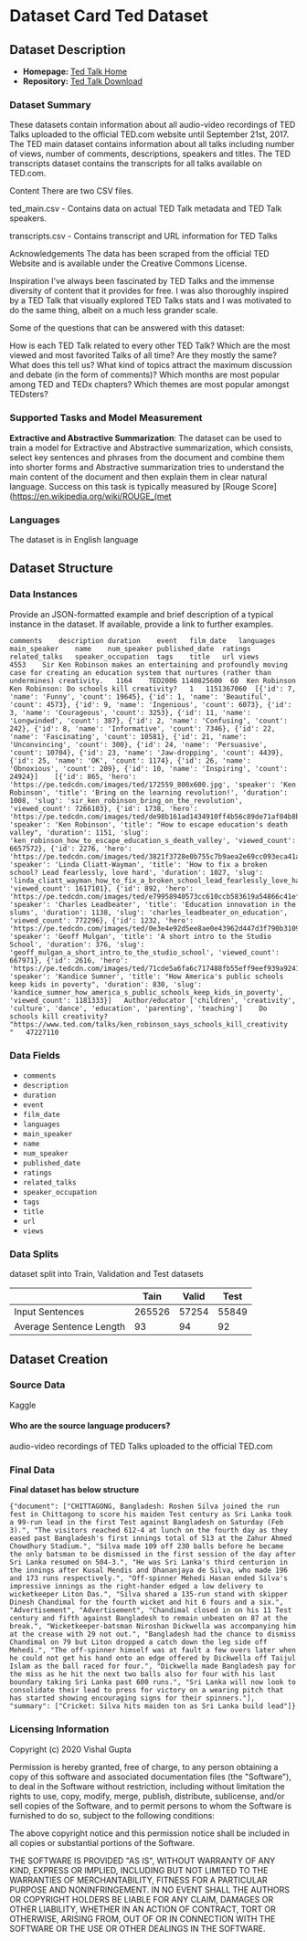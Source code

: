 # Dataset Card Ted Dataset

## Dataset Description

- **Homepage:** [Ted Talk Home](https://www.kaggle.com/rounakbanik/ted-talks)
- **Repository:** [Ted Talk Download](https://www.kaggle.com/account/login?titleType=dataset-downloads&showDatasetDownloadSkip=False&messageId=datasetsWelcome&returnUrl=%2Frounakbanik%2Fted-talks%3Fresource%3Ddownload)

### Dataset Summary

These datasets contain information about all audio-video recordings of TED Talks uploaded to the official TED.com website until September 21st, 2017. The TED main dataset contains information about all talks including number of views, number of comments, descriptions, speakers and titles. The TED transcripts dataset contains the transcripts for all talks available on TED.com.

Content
There are two CSV files.

ted_main.csv - Contains data on actual TED Talk metadata and TED Talk speakers.

transcripts.csv - Contains transcript and URL information for TED Talks

Acknowledgements
The data has been scraped from the official TED Website and is available under the Creative Commons License.

Inspiration
I've always been fascinated by TED Talks and the immense diversity of content that it provides for free. I was also thoroughly inspired by a TED Talk that visually explored TED Talks stats and I was motivated to do the same thing, albeit on a much less grander scale.

Some of the questions that can be answered with this dataset:

How is each TED Talk related to every other TED Talk?
Which are the most viewed and most favorited Talks of all time? Are they mostly the same? What does this tell us?
What kind of topics attract the maximum discussion and debate (in the form of comments)?
Which months are most popular among TED and TEDx chapters?
Which themes are most popular amongst TEDsters?

### Supported Tasks and Model Measurement

**Extractive and Abstractive Summarization**: The dataset can be used to train a model for Extractive and Abstractive summarization, which consists, select key sentences and phrases from the document and combine them into shorter forms and Abstractive summarization tries to understand the main content of the document and then explain them in clear natural language. Success on this task is typically measured by [Rouge Score](https://en.wikipedia.org/wiki/ROUGE_(met

### Languages

The dataset is in English language

## Dataset Structure

### Data Instances

Provide an JSON-formatted example and brief description of a typical instance in the dataset. If available, provide a link to further examples.

```
comments	description	duration	event	film_date	languages	main_speaker	name	num_speaker	published_date	ratings	related_talks	speaker_occupation	tags	title	url	views
4553	Sir Ken Robinson makes an entertaining and profoundly moving case for creating an education system that nurtures (rather than undermines) creativity.	1164	TED2006	1140825600	60	Ken Robinson	Ken Robinson: Do schools kill creativity?	1	1151367060	[{'id': 7, 'name': 'Funny', 'count': 19645}, {'id': 1, 'name': 'Beautiful', 'count': 4573}, {'id': 9, 'name': 'Ingenious', 'count': 6073}, {'id': 3, 'name': 'Courageous', 'count': 3253}, {'id': 11, 'name': 'Longwinded', 'count': 387}, {'id': 2, 'name': 'Confusing', 'count': 242}, {'id': 8, 'name': 'Informative', 'count': 7346}, {'id': 22, 'name': 'Fascinating', 'count': 10581}, {'id': 21, 'name': 'Unconvincing', 'count': 300}, {'id': 24, 'name': 'Persuasive', 'count': 10704}, {'id': 23, 'name': 'Jaw-dropping', 'count': 4439}, {'id': 25, 'name': 'OK', 'count': 1174}, {'id': 26, 'name': 'Obnoxious', 'count': 209}, {'id': 10, 'name': 'Inspiring', 'count': 24924}]	[{'id': 865, 'hero': 'https://pe.tedcdn.com/images/ted/172559_800x600.jpg', 'speaker': 'Ken Robinson', 'title': 'Bring on the learning revolution!', 'duration': 1008, 'slug': 'sir_ken_robinson_bring_on_the_revolution', 'viewed_count': 7266103}, {'id': 1738, 'hero': 'https://pe.tedcdn.com/images/ted/de98b161ad1434910ff4b56c89de71af04b8b873_1600x1200.jpg', 'speaker': 'Ken Robinson', 'title': "How to escape education's death valley", 'duration': 1151, 'slug': 'ken_robinson_how_to_escape_education_s_death_valley', 'viewed_count': 6657572}, {'id': 2276, 'hero': 'https://pe.tedcdn.com/images/ted/3821f3728e0b755c7b9aea2e69cc093eca41abe1_2880x1620.jpg', 'speaker': 'Linda Cliatt-Wayman', 'title': 'How to fix a broken school? Lead fearlessly, love hard', 'duration': 1027, 'slug': 'linda_cliatt_wayman_how_to_fix_a_broken_school_lead_fearlessly_love_hard', 'viewed_count': 1617101}, {'id': 892, 'hero': 'https://pe.tedcdn.com/images/ted/e79958940573cc610ccb583619a54866c41ef303_2880x1620.jpg', 'speaker': 'Charles Leadbeater', 'title': 'Education innovation in the slums', 'duration': 1138, 'slug': 'charles_leadbeater_on_education', 'viewed_count': 772296}, {'id': 1232, 'hero': 'https://pe.tedcdn.com/images/ted/0e3e4e92d5ee8ae0e43962d447d3f790b31099b8_800x600.jpg', 'speaker': 'Geoff Mulgan', 'title': 'A short intro to the Studio School', 'duration': 376, 'slug': 'geoff_mulgan_a_short_intro_to_the_studio_school', 'viewed_count': 667971}, {'id': 2616, 'hero': 'https://pe.tedcdn.com/images/ted/71cde5a6fa6c717488fb55eff9eef939a9241761_2880x1620.jpg', 'speaker': 'Kandice Sumner', 'title': "How America's public schools keep kids in poverty", 'duration': 830, 'slug': 'kandice_sumner_how_america_s_public_schools_keep_kids_in_poverty', 'viewed_count': 1181333}]	Author/educator	['children', 'creativity', 'culture', 'dance', 'education', 'parenting', 'teaching']	Do schools kill creativity?	"https://www.ted.com/talks/ken_robinson_says_schools_kill_creativity
"	47227110
```



### Data Fields

- `comments`
-	`description`	
- `duration`
- `event`
- `film_date`
- `languages`
- `main_speaker`
- `name`
- `num_speaker`
- `published_date`	
- `ratings`
- `related_talks`	
- `speaker_occupation`
- `tags`	
- `title`	
- `url`
- `views`

### Data Splits

dataset split into Train, Validation and Test datasets

|                            | Tain   | Valid | Test |
| -----                      | ------ | ----- | ---- |
| Input Sentences            |   265526     |  57254     |   55849   |
| Average Sentence Length    |     93   |  94     |   92   |

## Dataset Creation

### Source Data

Kaggle

#### Who are the source language producers?

audio-video recordings of TED Talks uploaded to the official TED.com 

### Final Data

**Final dataset has below structure**
```
{"document": ["CHITTAGONG, Bangladesh: Roshen Silva joined the run fest in Chittagong to score his maiden Test century as Sri Lanka took a 99-run lead in the first Test against Bangladesh on Saturday (Feb 3).", "The visitors reached 612-4 at lunch on the fourth day as they eased past Bangladesh's first innings total of 513 at the Zahur Ahmed Chowdhury Stadium.", "Silva made 109 off 230 balls before he became the only batsman to be dismissed in the first session of the day after Sri Lanka resumed on 504-3.", "He was Sri Lanka's third centurion in the innings after Kusal Mendis and Dhananjaya de Silva, who made 196 and 173 runs respectively.", "Off-spinner Mehedi Hasan ended Silva's impressive innings as the right-hander edged a low delivery to wicketkeeper Liton Das.", "Silva shared a 135-run stand with skipper Dinesh Chandimal for the fourth wicket and hit 6 fours and a six.", "Advertisement", "Advertisement", "Chandimal closed in on his 11 Test century and fifth against Bangladesh to remain unbeaten on 87 at the break.", "Wicketkeeper-batsman Niroshan Dickwella was accompanying him at the crease with 29 not out.", "Bangladesh had the chance to dismiss Chandimal on 79 but Liton dropped a catch down the leg side off Mehedi.", "The off-spinner himself was at fault a few overs later when he could not get his hand onto an edge offered by Dickwella off Taijul Islam as the ball raced for four.", "Dickwella made Bangladesh pay for the miss as he hit the next two balls also for four with his last boundary taking Sri Lanka past 600 runs.", "Sri Lanka will now look to consolidate their lead to press for victory on a wearing pitch that has started showing encouraging signs for their spinners."], "summary": ["Cricket: Silva hits maiden ton as Sri Lanka build lead"]}
```

### Licensing Information

Copyright (c) 2020 Vishal Gupta

Permission is hereby granted, free of charge, to any person obtaining a copy
of this software and associated documentation files (the "Software"), to deal
in the Software without restriction, including without limitation the rights
to use, copy, modify, merge, publish, distribute, sublicense, and/or sell
copies of the Software, and to permit persons to whom the Software is
furnished to do so, subject to the following conditions:

The above copyright notice and this permission notice shall be included in all
copies or substantial portions of the Software.

THE SOFTWARE IS PROVIDED "AS IS", WITHOUT WARRANTY OF ANY KIND, EXPRESS OR
IMPLIED, INCLUDING BUT NOT LIMITED TO THE WARRANTIES OF MERCHANTABILITY,
FITNESS FOR A PARTICULAR PURPOSE AND NONINFRINGEMENT. IN NO EVENT SHALL THE
AUTHORS OR COPYRIGHT HOLDERS BE LIABLE FOR ANY CLAIM, DAMAGES OR OTHER
LIABILITY, WHETHER IN AN ACTION OF CONTRACT, TORT OR OTHERWISE, ARISING FROM,
OUT OF OR IN CONNECTION WITH THE SOFTWARE OR THE USE OR OTHER DEALINGS IN THE
SOFTWARE.
